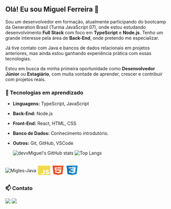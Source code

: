 ## Olá! Eu sou Miguel Ferreira 👋

Sou um desenvolvedor em formação, atualmente participando do bootcamp da Generation Brasil (Turma JavaScript 07), onde estou estudando desenvolvimento **Full Stack** com foco em **TypeScript** e **Node.js**. Tenho um grande interesse pela área de **Back-End**, onde pretendo me especializar.

Já tive contato com Java e bancos de dados relacionais em projetos anteriores, mas ainda estou ganhando experiência prática com essas tecnologias.

Estou em busca da minha primeira oportunidade como **Desenvolvedor Júnior** ou **Estagiário**, com muita vontade de aprender, crescer e contribuir com projetos reais.

### 🚀 Tecnologias em aprendizado

- **Linguagens:** TypeScript, JavaScript
- **Back-End:** Node.js
- **Front-End:** React, HTML, CSS
- **Banco de Dados:** Conhecimento introdutório.
- **Outros:** Git, GitHub, VSCode

  ![devvMiguel's GitHub stats](https://github-readme-stats.vercel.app/api?username=devvMiguel&show_icons=true&theme=dark)
  ![Top Langs](https://github-readme-stats.vercel.app/api/top-langs/?username=devvMiguel&exclude_repo=github-readme-stats,anuraghazra.github.io)

<div style="display: inline_block"><br>
  <img align ="center" alt="Migles-Java" height="30" width="40"  src="https://cdn.jsdelivr.net/gh/devicons/devicon/icons/java/java-original.svg" />                                                                         <img align="center" alt="Rafa-Js" height="30" width="40" src="https://raw.githubusercontent.com/devicons/devicon/master/icons/javascript/javascript-plain.svg">
  <img align="center" alt="Rafa-HTML" height="30" width="40" src="https://raw.githubusercontent.com/devicons/devicon/master/icons/html5/html5-original.svg">
  <img align="center" alt="Rafa-CSS" height="30" width="40" src="https://raw.githubusercontent.com/devicons/devicon/master/icons/css3/css3-original.svg">
</div>

##

### 📫 Contato


<div>
  <a href="https://www.linkedin.com/in/miguel-ferreira-aa6bab292" target="_blank"><img src="https://img.shields.io/badge/-LinkedIn-%230077B5?style=for-the-badge&logo=linkedin&logoColor=white" target="_blank"></a> 
  <a href = "mailto:miguelgalvao_galvao@hotmail.com"><img src=https://img.shields.io/badge/Microsoft_Outlook-0078D4?style=for-the-badge&logo=microsoft-outlook&logoColor=white target=""></a>
</div>
